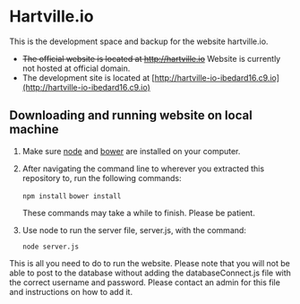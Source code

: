 # Hartville.io
This is the development space and backup for the website hartville.io.

* ~~The official website is located at http://hartville.io~~ Website is currently not hosted at official domain.
* The development site is located at [http://hartville-io-ibedard16.c9.io](http://hartville-io-ibedard16.c9.io)

## Downloading and running website on local machine
1. Make sure [node](nodejs.org) and [bower](http://bower.io/) are installed on your computer.

2. After navigating the command line to wherever you extracted this repository to, run the following commands:

   `npm install`
   `bower install`

   These commands may take a while to finish. Please be patient.
   
3. Use node to run the server file, server.js, with the command:

   `node server.js`

This is all you need to do to run the website. Please note that you will not be able to post to the database without adding the databaseConnect.js file with the correct username and password. Please contact an admin for this file and instructions on how to add it.